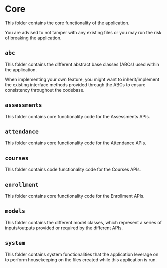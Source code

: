 # Core

This folder contains the core functionality of the application.

You are advised to not tamper with any existing files or you may run the risk of breaking the application.

## `abc`

This folder contains the different abstract base classes (ABCs) used within the application.

When implementing your own feature, you might want to inherit/implement the existing interface methods provided
through the ABCs to ensure consistency throughout the codebase.

## `assessments`

This folder contains core functionality code for the Assessments APIs.

## `attendance`

This folder contains core functionality code for the Attendance APIs.

## `courses`

This folder contains code functionality code for the Courses APIs.

## `enrollment`

This folder contains core functionality code for the Enrollment APIs.

## `models`

This folder contains the different model classes, which represent a series of inputs/outputs provided or required by
the different APIs.

## `system`

This folder contains system functionalities that the application leverage on to perform housekeeping on the files
created while this application is run.
